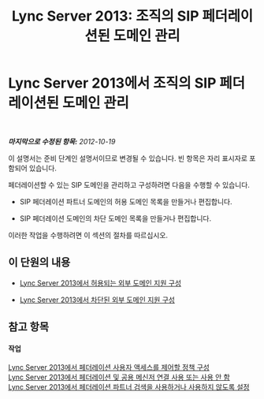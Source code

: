 ﻿---
title: 'Lync Server 2013: 조직의 SIP 페더레이션된 도메인 관리'
TOCTitle: 조직의 SIP 페더레이션된 도메인 관리
ms:assetid: abc48829-e5cf-4651-bc38-899192f5c3bc
ms:mtpsurl: https://technet.microsoft.com/ko-kr/library/JJ552454(v=OCS.15)
ms:contentKeyID: 49304693
ms.date: 08/24/2015
mtps_version: v=OCS.15
ms.translationtype: HT
---

# Lync Server 2013에서 조직의 SIP 페더레이션된 도메인 관리

 

_**마지막으로 수정된 항목:** 2012-10-19_

이 설명서는 준비 단계인 설명서이므로 변경될 수 있습니다. 빈 항목은 자리 표시자로 포함되어 있습니다.

페더레이션할 수 있는 SIP 도메인을 관리하고 구성하려면 다음을 수행할 수 있습니다.

  - SIP 페더레이션 파트너 도메인의 허용 도메인 목록을 만들거나 편집합니다.

  - SIP 페더레이션 도메인의 차단 도메인 목록을 만들거나 편집합니다.

이러한 작업을 수행하려면 이 섹션의 절차를 따르십시오.

## 이 단원의 내용

  - [Lync Server 2013에서 허용되는 외부 도메인 지원 구성](lync-server-2013-configure-support-for-allowed-external-domains.md)

  - [Lync Server 2013에서 차단된 외부 도메인 지원 구성](lync-server-2013-configure-support-for-blocked-external-domains.md)

## 참고 항목

#### 작업

[Lync Server 2013에서 페더레이션 사용자 액세스를 제어할 정책 구성](lync-server-2013-configure-policies-to-control-federated-user-access.md)  
[Lync Server 2013에서 페더레이션 및 공용 메신저 연결 사용 또는 사용 안 함](lync-server-2013-enable-or-disable-federation-and-public-im-connectivity.md)  
[Lync Server 2013에서 페더레이션 파트너 검색을 사용하거나 사용하지 않도록 설정](lync-server-2013-enable-or-disable-discovery-of-federation-partners.md)

